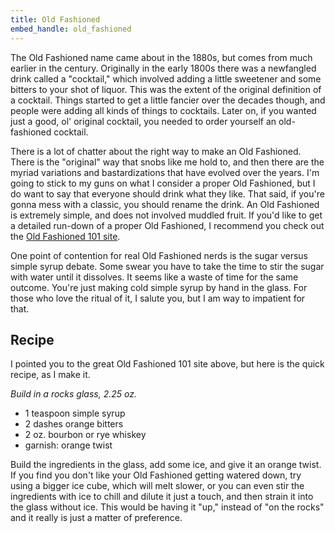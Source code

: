 ```yaml
---
title: Old Fashioned
embed_handle: old_fashioned
---
```


<amp-img width="800" height="527" layout="responsive" src="{{ site.baseurl }}{% link assets/images/oldfashioned.jpg %}"></amp-img>

The Old Fashioned name came about in the 1880s, but comes from much earlier in the century. Originally in the early 1800s there was a newfangled drink called a "cocktail," which involved adding a little sweetener and some bitters to your shot of liquor. This was the extent of the original definition of a cocktail. Things started to get a little fancier over the decades though, and people were adding all kinds of things to cocktails. Later on, if you wanted just a good, ol' original cocktail, you needed to order yourself an old-fashioned cocktail.

There is a lot of chatter about the right way to make an Old Fashioned. There is the "original" way that snobs like me hold to, and then there are the myriad variations and bastardizations that have evolved over the years. I'm going to stick to my guns on what I consider a proper Old Fashioned, but I do want to say that everyone should drink what they like. That said, if you're gonna mess with a classic, you should rename the drink. An Old Fashioned is extremely simple, and does not involved muddled fruit. If you'd like to get a detailed run-down of a proper Old Fashioned, I recommend you check out the [Old Fashioned 101 site](http://oldfashioned101.com/).

One point of contention for real Old Fashioned nerds is the sugar versus simple syrup debate. Some swear you have to take the time to stir the sugar with water until it dissolves. It seems like a waste of time for the same outcome. You're just making cold simple syrup by hand in the glass. For those who love the ritual of it, I salute you, but I am way to impatient for that.

## Recipe
I pointed you to the great Old Fashioned 101 site above, but here is the quick recipe, as I make it.

*Build in a rocks glass, 2.25 oz.*

- 1 teaspoon simple syrup
- 2 dashes orange bitters
- 2 oz. bourbon or rye whiskey
- garnish: orange twist

Build the ingredients in the glass, add some ice, and give it an orange twist. If you find you don't like your Old Fashioned getting watered down, try using a bigger ice cube, which will melt slower, or you can even stir the ingredients with ice to chill and dilute it just a touch, and then strain it into the glass without ice. This would be having it "up," instead of "on the rocks" and it really is just a matter of preference.
